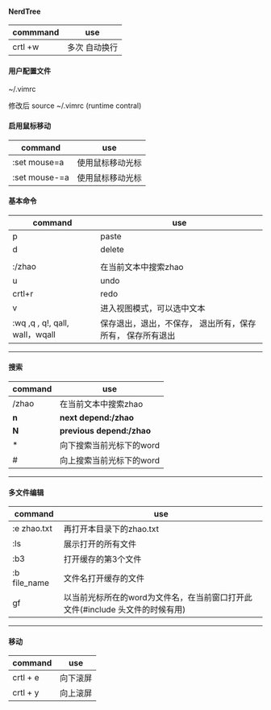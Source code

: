 #### NerdTree

|commmand|use|
|---|---|
|crtl +w| 多次 自动换行|



#### 用户配置文件

~/.vimrc

修改后 source ~/.vimrc (runtime contral)



#### 启用鼠标移动

|command|use|
|---|---|
|:set mouse=a|使用鼠标移动光标|
|:set mouse-=a|使用鼠标移动光标|



#### 基本命令

|command|use|
|---|---|
|p|paste|
|d|delete|
|||
|:/zhao|在当前文本中搜索zhao|
|u|undo|
|crtl+r|redo|
|v|进入视图模式，可以选中文本|
|:wq ,q , q!, qall, wall，wqall|保存退出，退出，不保存， 退出所有，保存所有， 保存所有退出|

---
#### 搜索

|command|use|
|---|---|
|/zhao|在当前文本中搜索zhao|
|**n**|**next depend:/zhao**|
|**N**|**previous depend:/zhao**|
|\*|向下搜索当前光标下的word|
|\#|向上搜索当前光标下的word|

----

#### 多文件编辑

|command|use|
|----|----|
|:e zhao.txt|再打开本目录下的zhao.txt|
|:ls|展示打开的所有文件|
|:b3|打开缓存的第3个文件|
|:b file_name|文件名打开缓存的文件|
|gf|以当前光标所在的word为文件名，在当前窗口打开此文件(#include 头文件的时候有用)|

---
#### 移动

| command | use |
|-----|-----|
|crtl + e| 向下滚屏|
|crtl + y| 向上滚屏|


####
